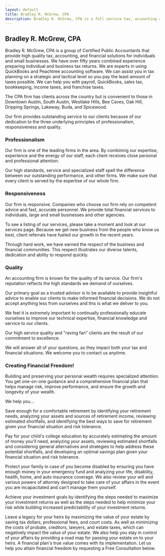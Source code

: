 ```yaml
---
layout: default
title: Bradley R. McGrew, CPA
description: Bradley R. McGrew, CPA is a full service tax, accounting and business consulting firm located in Austin, TX
---
```



## Bradley R. McGrew, CPA
Bradley R. McGrew, CPA is a group of Certified Public Accountants that provide high quality tax, accounting, and financial solutions for individuals and small businesses. We have over fifty years combined experience preparing individual and business tax returns. We are experts in using QuickBooks and Peachtree accounting software. We can assist you in tax planning on a strategic and tactical level so you pay the least amount of taxes possible. We can help you with payroll, QuickBooks, sales tax, bookkeeping, income taxes, and franchise taxes.

The CPA firm has clients across the country but is convenient to those in Downtown Austin, South Austin, Westlake Hills, Bee Caves, Oak Hill, Dripping Springs, Lakeway, Buda, and Spicewood.

Our firm provides outstanding service to our clients because of our dedication to the three underlying principles of professionalism, responsiveness and quality.

### Professionalism
Our firm is one of the leading firms in the area. By combining our expertise, experience and the energy of our staff, each client receives close personal and professional attention.

Our high standards, service and specialized staff spell the difference between our outstanding performance, and other firms. We make sure that every client is served by the expertise of our whole firm.

### Responsiveness
Our firm is responsive. Companies who choose our firm rely on competent advice and fast, accurate personnel. We provide total financial services to individuals, large and small businesses and other agencies.

To see a listing of our services, please take a moment and look at our services page. Because we get new business from the people who know us best, client referrals have fueled our growth in the recent years.

Through hard work, we have earned the respect of the business and financial communities. This respect illustrates our diverse talents, dedication and ability to respond quickly.

### Quality
An accounting firm is known for the quality of its service. Our firm's reputation reflects the high standards we demand of ourselves.

Our primary goal as a trusted advisor is to be available to provide insightful advice to enable our clients to make informed financial decisions. We do not accept anything less from ourselves and this is what we deliver to you.

We feel it is extremely important to continually professionally educate ourselves to improve our technical expertise, financial knowledge and service to our clients.

Our high service quality and "raving fan" clients are the result of our commitment to excellence.

We will answer all of your questions, as they impact both your tax and financial situations. We welcome you to contact us anytime.


### Creating Financial Freedom!

Building and preserving your personal wealth requires specialized attention. You get one-on-one guidance and a comprehensive financial plan that helps manage risk, improve performance, and ensure the growth and longevity of your wealth.

We help you...

Save enough for a comfortable retirement by identifying your retirement needs, analyzing your assets and sources of retirement income, reviewing estimated shortfalls, and identifying the best ways to save for retirement given your financial situation and risk tolerance.

Pay for your child's college education by accurately estimating the amount of money you'll need, analyzing your assets, reviewing estimated shortfalls and considering general alternatives and strategies to help address these potential shortfalls, and developing an optimal savings plan given your financial situation and risk tolerance.

Protect your family in case of you become disabled by ensuring you have enough money in your emergency fund and analyzing your life, disability, health, home, and auto insurance coverage. We also review your will and various powers of attorney designed to take care of your affairs in the event you are incapacitated and can't manage them yourself.

Achieve your investment goals by identifying the steps needed to maximize your investment returns as well as the steps needed to help minimize your risk while building increased predictability of your investment returns.

Leave a legacy for your heirs by maximizing the value of your estate by saving tax dollars, professional fees, and court costs. As well as minimizing the costs of probate, creditors, lawyers, and estate taxes, which can negatively impact the value of your estate. We also help you stay in control of your affairs by providing a road map for passing your estate on to your heirs.
A financial plan's true value comes with its implementation. Let us help you attain financial freedom by requesting a Free Consultation below.
